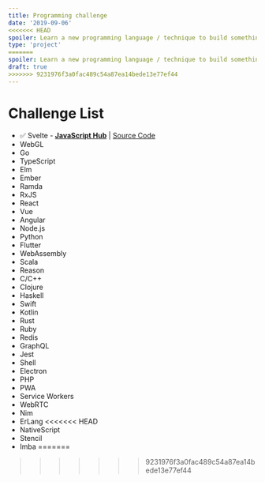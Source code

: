 ```yaml
---
title: Programming challenge
date: '2019-09-06'
<<<<<<< HEAD
spoiler: Learn a new programming language / technique to build something real world.
type: 'project'
=======
spoiler: Learn a new programming language / technique to build something.
draft: true
>>>>>>> 9231976f3a0fac489c54a87ea14bede13e77ef44
---
```


# Challenge List

+ ✅ Svelte - **[JavaScript Hub](https://javascript-hub.dezineleo.com)** | [Source Code](https://github.com/DezineLeo/javascript-hub)
+ WebGL
+ Go
+ TypeScript
+ Elm
+ Ember
+ Ramda
+ RxJS
+ React
+ Vue
+ Angular
+ Node.js
+ Python
+ Flutter
+ WebAssembly
+ Scala
+ Reason
+ C/C++
+ Clojure
+ Haskell
+ Swift
+ Kotlin
+ Rust
+ Ruby
+ Redis
+ GraphQL
+ Jest
+ Shell
+ Electron
+ PHP
+ PWA
+ Service Workers
+ WebRTC
+ Nim
+ ErLang
<<<<<<< HEAD
+ NativeScript
+ Stencil
+ Imba
=======
>>>>>>> 9231976f3a0fac489c54a87ea14bede13e77ef44


